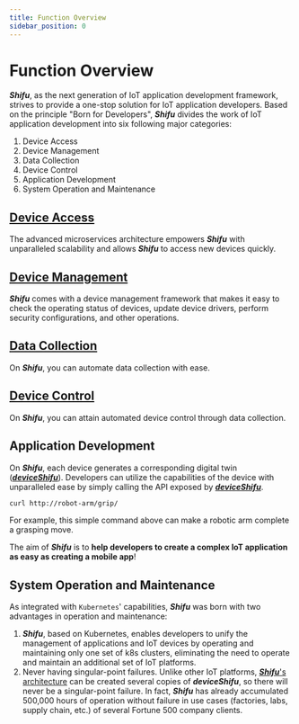 ```yaml
---
title: Function Overview
sidebar_position: 0
---
```


# Function Overview

***Shifu***, as the next generation of IoT application development framework, strives to provide a one-stop solution for IoT application developers. Based on the principle "Born for Developers", ***Shifu*** divides the work of IoT application development into six following major categories:

1. Device Access
1. Device Management
1. Data Collection
1. Device Control
1. Application Development
1. System Operation and Maintenance

## [Device Access](shifu-basic-functions/device-connection.md)

The advanced microservices architecture empowers ***Shifu*** with unparalleled scalability and allows ***Shifu*** to access new devices quickly.

## [Device Management](shifu-basic-functions/device-management.md)

***Shifu*** comes with a device management framework that makes it easy to check the operating status of devices, update device drivers, perform security configurations, and other operations.

## [Data Collection](shifu-basic-functions/device-data-collection.md)

On ***Shifu***, you can automate data collection with ease.

## [Device Control](shifu-basic-functions/device-control.md)

On ***Shifu***, you can attain automated device control through data collection.

## Application Development

On ***Shifu***, each device generates a corresponding digital twin ([***deviceShifu***](https://github.com/Edgenesis/shifu/blob/main/docs/design/design-deviceShifu.md)). Developers can utilize the capabilities of the device with unparalleled ease by simply calling the API exposed by [***deviceShifu***](https://github.com/Edgenesis/shifu/blob/main/docs/design/design-deviceShifu.md).

```sh
curl http://robot-arm/grip/
```

For example, this simple command above can make a robotic arm complete a grasping move.

The aim of ***Shifu*** is to **help developers to create a complex IoT application as easy as creating a mobile app**!

## System Operation and Maintenance

As integrated with `Kubernetes`' capabilities, ***Shifu*** was born with two advantages in operation and maintenance:

1. ***Shifu***, based on Kubernetes, enables developers to unify the management of applications and IoT devices by operating and maintaining only one set of k8s clusters, eliminating the need to operate and maintain an additional set of IoT platforms.
1. Never having singular-point failures. Unlike other IoT platforms, [***Shifu***'s architecture](shifu-architecture/architecture.md) can be created several copies of ***deviceShifu***, so there will never be a singular-point failure. In fact, ***Shifu*** has already accumulated 500,000 hours of operation without failure in use cases (factories, labs, supply chain, etc.) of several Fortune 500 company clients.

